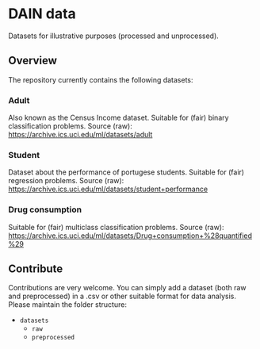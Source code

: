 # DAIN data
Datasets for illustrative purposes (processed and unprocessed).

## Overview
The repository currently contains the following datasets:

### Adult

Also known as the Census Income dataset. 
Suitable for (fair) binary classification problems.
Source (raw): https://archive.ics.uci.edu/ml/datasets/adult

### Student


Dataset about the performance of portugese students.
Suitable for (fair) regression problems.
Source (raw): https://archive.ics.uci.edu/ml/datasets/student+performance

### Drug consumption

Suitable for (fair) multiclass classification problems.
Source (raw): https://archive.ics.uci.edu/ml/datasets/Drug+consumption+%28quantified%29

## Contribute
Contributions are very welcome. You can simply add a dataset (both raw and preprocessed) in a .csv or other suitable format for data analysis.
Please maintain the folder structure:

* `datasets`
  * `raw`
  * `preprocessed`
